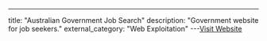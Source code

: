---
title: "Australian Government Job Search"
description: "Government website for job seekers."
external_category: "Web Exploitation"
---[Visit Website](https://jobsearch.gov.au/job)

